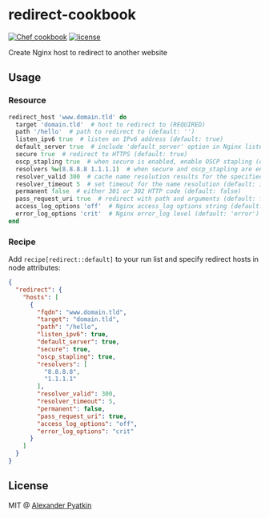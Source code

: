 # redirect-cookbook
[![Chef cookbook](https://img.shields.io/cookbook/v/redirect.svg?style=flat-square)]()
[![license](https://img.shields.io/github/license/aspyatkin/redirect-cookbook.svg?style=flat-square)]()

Create Nginx host to redirect to another website

## Usage

### Resource

```ruby
redirect_host 'www.domain.tld' do
  target 'domain.tld'  # host to redirect to (REQUIRED)
  path '/hello'  # path to redirect to (default: '')
  listen_ipv6 true  # listen on IPv6 address (default: true)
  default_server true  # include 'default_server' option in Nginx listen directive (default: false)
  secure true  # redirect to HTTPS (default: true)
  oscp_stapling true  # when secure is enabled, enable OSCP stapling (default: true)
  resolvers %w(8.8.8.8 1.1.1.1)  # when secure and oscp_stapling are enabled, set up resolvers (default: Google and CloudFlare DNS servers)
  resolver_valid 300  # cache name resolution results for the specified number of seconds (default: 600)
  resolver_timeout 5  # set timeout for the name resolution (default: 10)
  permanent false  # either 301 or 302 HTTP code (default: false)
  pass_request_uri true  # redirect with path and arguments (default: false)
  access_log_options 'off'  # Nginx access_log options string (default: 'combined', use 'off' to disable access_log)
  error_log_options 'crit'  # Nginx error_log level (default: 'error')
end
```

### Recipe
Add `recipe[redirect::default]` to your run list and specify redirect hosts in node attributes:

```json
{
  "redirect": {
    "hosts": [
      {
        "fqdn": "www.domain.tld",
        "target": "domain.tld",
        "path": "/hello",
        "listen_ipv6": true,
        "default_server": true,
        "secure": true,
        "oscp_stapling": true,
        "resolvers": [
          "8.8.8.8",
          "1.1.1.1"
        ],
        "resolver_valid": 300,
        "resolver_timeout": 5,
        "permanent": false,
        "pass_request_uri": true,
        "access_log_options": "off",
        "error_log_options": "crit"
      }
    ]
  }
}
```

## License
MIT @ [Alexander Pyatkin](https://github.com/aspyatkin)
